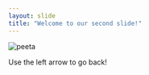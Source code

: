 ```yaml
---
layout: slide
title: "Welcome to our second slide!"
---
```

![peeta](https://user-images.githubusercontent.com/96784786/148571744-f86ef2ac-e20b-44d8-85eb-a9b4ba83fe35.gif)

Use the left arrow to go back!
